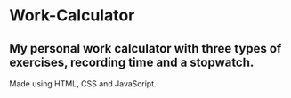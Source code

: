 # Work-Calculator

## My personal work calculator with three types of exercises, recording time and a stopwatch. 
   Made using HTML, CSS and JavaScript.
